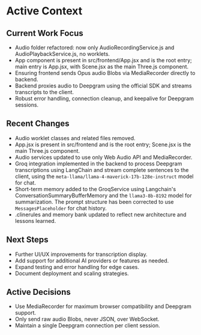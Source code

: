 # Active Context

## Current Work Focus

- Audio folder refactored: now only AudioRecordingService.js and AudioPlaybackService.js, no worklets.
- App component is present in src/frontend/App.jsx and is the root entry; main entry is App.jsx, with Scene.jsx as the main Three.js component.
- Ensuring frontend sends Opus audio Blobs via MediaRecorder directly to backend.
- Backend proxies audio to Deepgram using the official SDK and streams transcripts to the client.
- Robust error handling, connection cleanup, and keepalive for Deepgram sessions.

## Recent Changes

- Audio worklet classes and related files removed.
- App.jsx is present in src/frontend and is the root entry; Scene.jsx is the main Three.js component.
- Audio services updated to use only Web Audio API and MediaRecorder.
- Groq integration implemented in the backend to process Deepgram transcriptions using LangChain and stream complete sentences to the client, using the `meta-llama/llama-4-maverick-17b-128e-instruct` model for chat.
- Short-term memory added to the GroqService using Langchain's ConversationSummaryBufferMemory and the `llama3-8b-8192` model for summarization. The prompt structure has been corrected to use `MessagesPlaceholder` for chat history.
- .clinerules and memory bank updated to reflect new architecture and lessons learned.

## Next Steps

- Further UI/UX improvements for transcription display.
- Add support for additional AI providers or features as needed.
- Expand testing and error handling for edge cases.
- Document deployment and scaling strategies.

## Active Decisions

- Use MediaRecorder for maximum browser compatibility and Deepgram support.
- Only send raw audio Blobs, never JSON, over WebSocket.
- Maintain a single Deepgram connection per client session.
